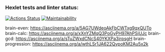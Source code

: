 ### Hexlet tests and linter status:
[![Actions Status](https://github.com/EmonamontE/frontend-project-lvl1/workflows/hexlet-check/badge.svg)](https://github.com/EmonamontE/frontend-project-lvl1/actions)
[![Maintainability](https://api.codeclimate.com/v1/badges/a99a88d28ad37a79dbf6/maintainability)](https://codeclimate.com/github/codeclimate/codeclimate/maintainability)

brain-even: https://asciinema.org/a/5AG7UWdeoAkFbCWTxg9qxQUTo
brain-calc: https://asciinema.org/a/xXnYZMqQ3PoGyPH97AhPSjUJc
brain-gcd: https://asciinema.org/a/sTuZWxdCNcS40YKXPa3irpsgH
brain-progression: https://asciinema.org/a/wthLSr1JA622QvpoKM2Au5x2k